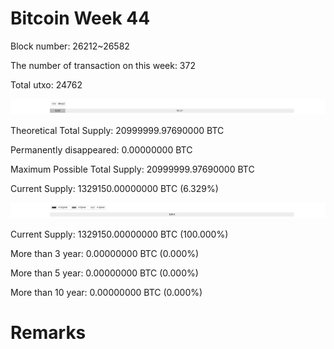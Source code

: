 # Bitcoin Week 44

Block number: 26212~26582

The number of transaction on this week: 372

Total utxo: 24762

![](../images/mined_week44.png)

Theoretical Total Supply: 20999999.97690000 BTC

Permanently disappeared: 0.00000000 BTC

Maximum Possible Total Supply: 20999999.97690000 BTC

Current Supply: 1329150.00000000 BTC (6.329%)

![](../images/year_week44.png)


Current Supply: 1329150.00000000 BTC (100.000%)

More than 3 year: 0.00000000 BTC (0.000%)

More than 5 year: 0.00000000 BTC (0.000%)

More than 10 year: 0.00000000 BTC (0.000%)

# Remarks

